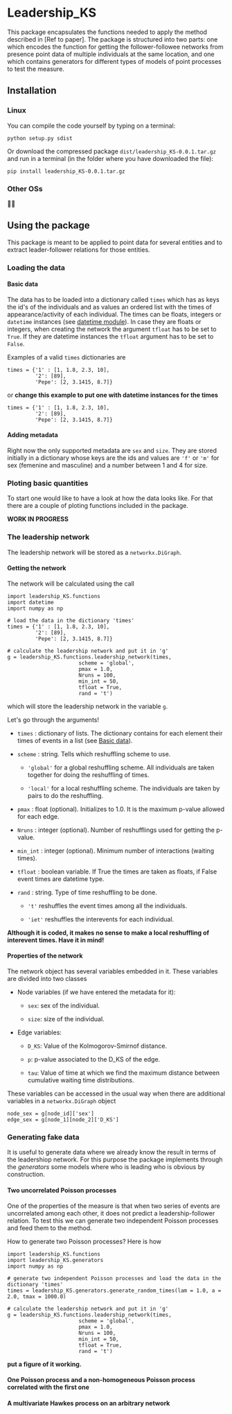 # Leadership_KS

This package encapsulates the functions needed to apply the method described in [Ref to paper]. The package is structured into two parts: one which encodes the function for getting the follower-followee networks from presence point data of multiple individuals at the same location, and one which contains generators for different types of models of point processes to test the measure.

## Installation

### Linux

You can compile the code yourself by typing on a terminal:

`python setup.py sdist`

Or download the compressed package `dist/leadership_KS-0.0.1.tar.gz` and run in a terminal (in the folder where you have downloaded the file):

`pip install leadership_KS-0.0.1.tar.gz`

### Other OSs

:man_shrugging:

## Using the package

This package is meant to be applied to point data for several entities and to extract leader-follower relations for those entities.

### Loading the data

#### Basic data

The data has to be loaded into a dictionary called `times` which has as keys the id's of the individuals and as values an ordered list with the times of appearance/activity of each individual. The times can be floats, integers or `datetime` instances (see [datetime module](https://docs.python.org/3/library/datetime.html)). In case they are floats or integers, when creating the network the argument `tfloat` has to be set to `True`. If they are datetime instances the `tfloat` argument has to be set to `False`.

Examples of a valid `times` dictionaries are

```python3
times = {'1' : [1, 1.8, 2.3, 10], 
         '2': [89], 
         'Pepe': [2, 3.1415, 8.7]}
```
or **change this example to put one with datetime instances for the times**

```
times = {'1' : [1, 1.8, 2.3, 10], 
         '2': [89], 
         'Pepe': [2, 3.1415, 8.7]}
```

#### Adding metadata

Right now the only supported metadata are `sex` and `size`. They are stored initially in a dictionary whose keys are the ids and values are `'f'` or `'m'` for sex (femenine and masculine) and a number between 1 and 4 for size.

### Ploting basic quantities

To start one would like to have a look at how the data looks like. For that there are a couple of ploting functions included in the package.

**WORK IN PROGRESS**

### The leadership network

The leadership network will be stored as a `networkx.DiGraph`. 

#### Getting the network

The network will be calculated using the call

```python3
import leadership_KS.functions
import datetime
import numpy as np

# load the data in the dictionary 'times'
times = {'1' : [1, 1.8, 2.3, 10], 
         '2': [89], 
         'Pepe': [2, 3.1415, 8.7]}
         
# calculate the leadership network and put it in 'g'
g = leadership_KS.functions.leadership_network(times,
                       scheme = 'global',
                       pmax = 1.0,
                       Nruns = 100,
                       min_int = 50,
                       tfloat = True,
                       rand = 't')
```
which will store the leadership network in the variable `g`. 

Let's go through the arguments!

* `times` : dictionary of lists. The dictionary contains for each element their times of events in a list (see [Basic data](#basic-data)). 

* `scheme` : string. Tells which reshuffling scheme to use.

    *  `'global'` for a global reshuffling scheme. All individuals are taken together for doing the reshuffling of times.
    
    * `'local'` for a local reshuffling scheme. The individuals are taken by pairs to do the reshuffling.
    
* `pmax` : float (optional). Initializes to 1.0. It is the maximum p-value allowed for each edge.

* `Nruns` : integer (optional). Number of reshufflings used for getting the p-value.

* `min_int` : integer (optional). Minimum number of interactions (waiting times).

* `tfloat` : boolean variable. If True the times are taken as floats, if False event times are datetime type.

* `rand` : string. Type of time reshuffling to be done.

    * `'t'` reshuffles the event times among all the individuals.
    
    * `'iet'` reshuffles the interevents for each individual.

**Although it is coded, it makes no sense to make a local reshuffling of interevent times. Have it in mind!**

#### Properties of the network

The network object has several variables embedded in it. These variables are divided into two classes

* Node variables (if we have entered the metadata for it):

    * `sex`: sex of the individual.
    
    * `size`: size of the individual.
 
 * Edge variables:
 
     * `D_KS`: Value of the Kolmogorov-Smirnof distance.
     
     * `p`: p-value associated to the D_KS of the edge.
     
     * `tau`: Value of time at which we find the maximum distance between cumulative waiting time distributions.
 
 These variables can be accessed in the usual way when there are additional variables in a `networkx.DiGraph` object
 
  ```python3
  node_sex = g[node_id]['sex']
  edge_sex = g[node_1][node_2]['D_KS']
 ```

### Generating fake data

It is useful to generate data where we already know the result in terms of the leadershiop network. For this purpose the package implements through the *generators* some models where who is leading who is obvious by construction.

#### Two uncorrelated Poisson processes

One of the properties of the measure is that when two series of events are uncorrelated among each other, it does not predict a leadership-follower relation. To test this we can generate two independent Poisson processes and feed them to the method.

How to generate two Poisson processes? Here is how

```python3
import leadership_KS.functions
import leadership_KS.generators
import numpy as np

# generate two independent Poisson processes and load the data in the dictionary 'times'
times = leadership_KS.generators.generate_random_times(lam = 1.0, a = 2.0, tmax = 1000.0)
         
# calculate the leadership network and put it in 'g'
g = leadership_KS.functions.leadership_network(times,
                       scheme = 'global',
                       pmax = 1.0,
                       Nruns = 100,
                       min_int = 50,
                       tfloat = True,
                       rand = 't')
```
**put a figure of it working.**


#### One Poisson process and a non-homogeneous Poisson process correlated with the first one


#### A multivariate Hawkes process on an arbitrary network


